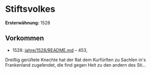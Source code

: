 # Stiftsvolkes

**Ersterwähnung:** 1528

## Vorkommen
- 1528: [jahre/1528/README.md](../jahre/1528/README.md) – 453,

Dreißig gerüſtete Knechte hat der Rat dem Kurfürſten
zu Sachſen in's Frankenland zugeſendet, die find gegen
Heit zu den andern des Sti...
